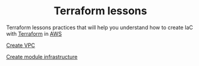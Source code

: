 # <div align="center">Terraform lessons</div>

Terraform lessons practices that will help you understand how to create IaC with [Terraform](https://www.hashicorp.com/ "Terraform") in [AWS](https://aws.amazon.com/ "AWS")


[Create VPC](https://github.com/OlesYudin/Terraform/tree/main/Lesson_3-VPC "Create VPC") 

[Create module infrastructure](https://github.com/OlesYudin/Terraform/tree/main/Lesson_5-Infrastructure_module "Create module infrastructure") 
